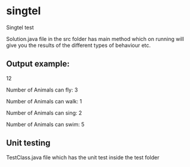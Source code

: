 # singtel
Singtel test

Solution.java file in the src folder has main method which on running will give you the results of the different types of behaviour etc.

Output example:
-----------------
12

Number of Animals can fly: 3

Number of Animals can walk: 1

Number of Animals can sing: 2

Number of Animals can swim: 5


Unit testing
-------------------

TestClass.java file which has the unit test inside the test folder

